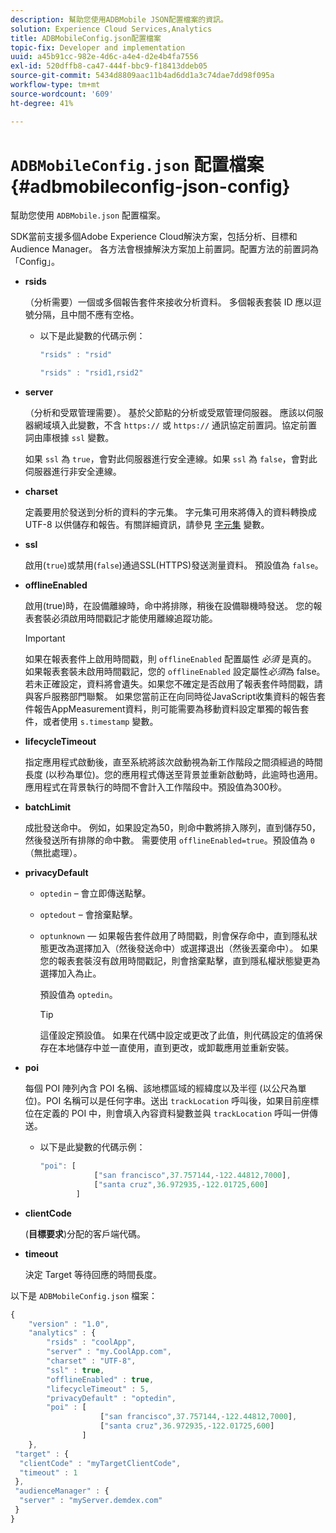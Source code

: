 ```yaml
---
description: 幫助您使用ADBMobile JSON配置檔案的資訊。
solution: Experience Cloud Services,Analytics
title: ADBMobileConfig.json配置檔案
topic-fix: Developer and implementation
uuid: a45b91cc-982e-4d6c-a4e4-d2e4b4fa7556
exl-id: 520dffb8-ca47-444f-bbc9-f18413ddeb05
source-git-commit: 5434d8809aac11b4ad6dd1a3c74dae7dd98f095a
workflow-type: tm+mt
source-wordcount: '609'
ht-degree: 41%

---
```


# `ADBMobileConfig.json` 配置檔案 {#adbmobileconfig-json-config}

幫助您使用 `ADBMobile.json` 配置檔案。

SDK當前支援多個Adobe Experience Cloud解決方案，包括分析、目標和Audience Manager。 各方法會根據解決方案加上前置詞。配置方法的前置詞為「Config」。

* **rsids**

   （分析需要）一個或多個報告套件來接收分析資料。 多個報表套裝 ID 應以逗號分隔，且中間不應有空格。

   * 以下是此變數的代碼示例：

      ```js
      "rsids" : "rsid"
      ```

      ```js
      "rsids" : "rsid1,rsid2"
      ```

* **server**

   （分析和受眾管理需要）。 基於父節點的分析或受眾管理伺服器。 應該以伺服器網域填入此變數，不含 `https://` 或 `https://` 通訊協定前置詞。協定前置詞由庫根據 `ssl` 變數。

   如果 `ssl` 為 `true`，會對此伺服器進行安全連線。如果 `ssl` 為 `false`，會對此伺服器進行非安全連線。

* **charset**

   定義要用於發送到分析的資料的字元集。 字元集可用來將傳入的資料轉換成 UTF-8 以供儲存和報告。有關詳細資訊，請參見 [字元集](https://experienceleague.adobe.com/docs/analytics/implementation/vars/config-vars/charset.html) 變數。

* **ssl**

   啟用(`true`)或禁用(`false`)通過SSL(HTTPS)發送測量資料。 預設值為 `false`。

* **offlineEnabled**

   啟用(true)時，在設備離線時，命中將排隊，稍後在設備聯機時發送。 您的報表套裝必須啟用時間戳記才能使用離線追蹤功能。

   >[!IMPORTANT]
   >
   >如果在報表套件上啟用時間戳，則 `offlineEnabled` 配置屬性 *必須* 是真的。 如果報表套裝未啟用時間戳記，您的 `offlineEnabled` 設定屬性&#x200B;*必須*&#x200B;為 false。若未正確設定，資料將會遺失。如果您不確定是否啟用了報表套件時間戳，請與客戶服務部門聯繫。 如果您當前正在向同時從JavaScript收集資料的報告套件報告AppMeasurement資料，則可能需要為移動資料設定單獨的報告套件，或者使用 `s.timestamp` 變數。

* **lifecycleTimeout**

   指定應用程式啟動後，直至系統將該次啟動視為新工作階段之間須經過的時間長度 (以秒為單位)。您的應用程式傳送至背景並重新啟動時，此逾時也適用。應用程式在背景執行的時間不會計入工作階段中。預設值為300秒。

* **batchLimit**

   成批發送命中。 例如，如果設定為50，則命中數將排入隊列，直到儲存50，然後發送所有排隊的命中數。 需要使用 `offlineEnabled=true`。預設值為 `0` （無批處理）。

* **privacyDefault**

   * `optedin` – 會立即傳送點擊。
   * `optedout` – 會捨棄點擊。
   * `optunknown`  — 如果報告套件啟用了時間戳，則會保存命中，直到隱私狀態更改為選擇加入（然後發送命中）或選擇退出（然後丟棄命中）。 如果您的報表套裝沒有啟用時間戳記，則會捨棄點擊，直到隱私權狀態變更為選擇加入為止。

      預設值為 `optedin`。

      >[!TIP]
      >
      >這僅設定預設值。 如果在代碼中設定或更改了此值，則代碼設定的值將保存在本地儲存中並一直使用，直到更改，或卸載應用並重新安裝。

* **poi**

   每個 POI 陣列內含 POI 名稱、該地標區域的經緯度以及半徑 (以公尺為單位)。POI 名稱可以是任何字串。送出 `trackLocation` 呼叫後，如果目前座標位在定義的 POI 中，則會填入內容資料變數並與 `trackLocation` 呼叫一併傳送。

   * 以下是此變數的代碼示例：

      ```js
      "poi": [
                  ["san francisco",37.757144,-122.44812,7000], 
                  ["santa cruz",36.972935,-122.01725,600] 
              ]
      ```

* **clientCode**

   (**目標要求**)分配的客戶端代碼。

* **timeout**

   決定 Target 等待回應的時間長度。

以下是 `ADBMobileConfig.json` 檔案：

```js
{ 
    "version" : "1.0", 
    "analytics" : { 
        "rsids" : "coolApp", 
        "server" : "my.CoolApp.com", 
        "charset" : "UTF-8", 
        "ssl" : true, 
        "offlineEnabled" : true, 
        "lifecycleTimeout" : 5, 
        "privacyDefault" : "optedin", 
        "poi" : [ 
                    ["san francisco",37.757144,-122.44812,7000], 
                    ["santa cruz",36.972935,-122.01725,600] 
                ] 
    }, 
 "target" : { 
  "clientCode" : "myTargetClientCode", 
  "timeout" : 1 
 }, 
 "audienceManager" : { 
  "server" : "myServer.demdex.com" 
 } 
}
```
